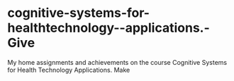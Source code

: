 # cognitive-systems-for-healthtechnology--applications.-Give
My home assignments and achievements on the course Cognitive Systems for Health Technology Applications. Make
